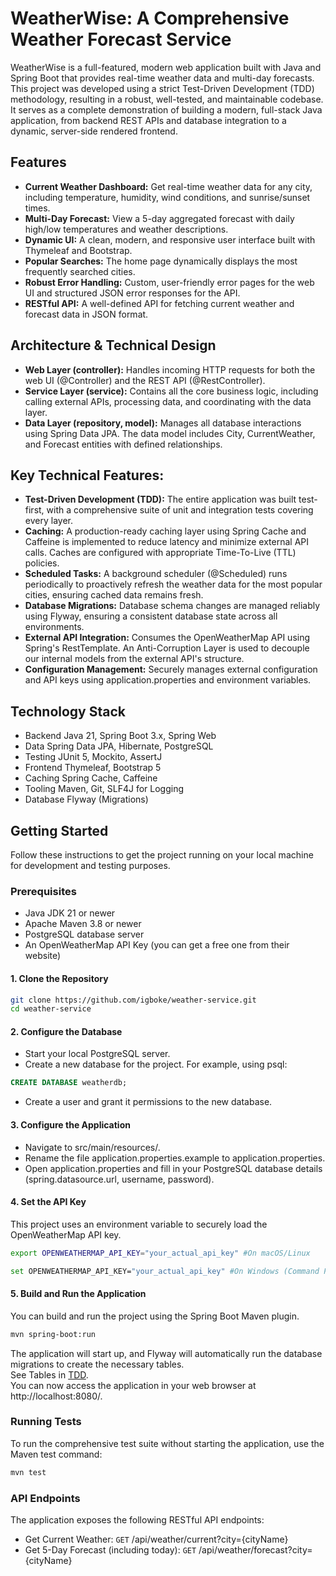 # WeatherWise: A Comprehensive Weather Forecast Service

WeatherWise is a full-featured, modern web application built with Java and Spring Boot that provides real-time weather data and multi-day forecasts. This project was developed using a strict Test-Driven Development (TDD) methodology, resulting in a robust, well-tested, and maintainable codebase.
It serves as a complete demonstration of building a modern, full-stack Java application, from backend REST APIs and database integration to a dynamic, server-side rendered frontend.

## Features

- **Current Weather Dashboard:** Get real-time weather data for any city, including temperature, humidity, wind conditions, and sunrise/sunset times.
- **Multi-Day Forecast:** View a 5-day aggregated forecast with daily high/low temperatures and weather descriptions.
- **Dynamic UI:** A clean, modern, and responsive user interface built with Thymeleaf and Bootstrap.
- **Popular Searches:** The home page dynamically displays the most frequently searched cities.
- **Robust Error Handling:** Custom, user-friendly error pages for the web UI and structured JSON error responses for the API.
- **RESTful API:** A well-defined API for fetching current weather and forecast data in JSON format.

## Architecture & Technical Design

- **Web Layer (controller):** Handles incoming HTTP requests for both the web UI (@Controller) and the REST API (@RestController).
- **Service Layer (service):** Contains all the core business logic, including calling external APIs, processing data, and coordinating with the data layer.
- **Data Layer (repository, model):** Manages all database interactions using Spring Data JPA. The data model includes City, CurrentWeather, and Forecast entities with defined relationships.

## Key Technical Features:
- **Test-Driven Development (TDD):** The entire application was built test-first, with a comprehensive suite of unit and integration tests covering every layer.
- **Caching:** A production-ready caching layer using Spring Cache and Caffeine is implemented to reduce latency and minimize external API calls. Caches are configured with appropriate Time-To-Live (TTL) policies.
- **Scheduled Tasks:** A background scheduler (@Scheduled) runs periodically to proactively refresh the weather data for the most popular cities, ensuring cached data remains fresh.
- **Database Migrations:** Database schema changes are managed reliably using Flyway, ensuring a consistent database state across all environments.
- **External API Integration:** Consumes the OpenWeatherMap API using Spring's RestTemplate. An Anti-Corruption Layer is used to decouple our internal models from the external API's structure.
- **Configuration Management:** Securely manages external configuration and API keys using application.properties and environment variables.

## Technology Stack

- Backend	Java 21, Spring Boot 3.x, Spring Web
- Data	Spring Data JPA, Hibernate, PostgreSQL
- Testing	JUnit 5, Mockito, AssertJ
- Frontend	Thymeleaf, Bootstrap 5
- Caching	Spring Cache, Caffeine
- Tooling	Maven, Git, SLF4J for Logging
- Database	Flyway (Migrations)

## Getting Started

Follow these instructions to get the project running on your local machine for development and testing purposes.

### Prerequisites

- Java JDK 21 or newer
- Apache Maven 3.8 or newer
- PostgreSQL database server
- An OpenWeatherMap API Key (you can get a free one from their website)

#### 1. Clone the Repository

```bash
git clone https://github.com/igboke/weather-service.git
cd weather-service
```

#### 2. Configure the Database

- Start your local PostgreSQL server.
- Create a new database for the project. For example, using psql:

```sql
CREATE DATABASE weatherdb;
```

- Create a user and grant it permissions to the new database.

#### 3. Configure the Application

- Navigate to src/main/resources/.
- Rename the file application.properties.example to application.properties.
- Open application.properties and fill in your PostgreSQL database details (spring.datasource.url, username, password).

#### 4. Set the API Key

This project uses an environment variable to securely load the OpenWeatherMap API key.

```bash
export OPENWEATHERMAP_API_KEY="your_actual_api_key" #On macOS/Linux
```

```bash
set OPENWEATHERMAP_API_KEY="your_actual_api_key" #On Windows (Command Prompt)
```

#### 5. Build and Run the Application

You can build and run the project using the Spring Boot Maven plugin.

```bash
mvn spring-boot:run
```

The application will start up, and Flyway will automatically run the database migrations to create the necessary tables.  
See Tables in [TDD](TDD.md).  
You can now access the application in your web browser at http://localhost:8080/.  

### Running Tests

To run the comprehensive test suite without starting the application, use the Maven test command:

```bash
mvn test
```

### API Endpoints

The application exposes the following RESTful API endpoints:  
- Get Current Weather: `GET` /api/weather/current?city={cityName}
- Get 5-Day Forecast (including today): `GET` /api/weather/forecast?city={cityName}






